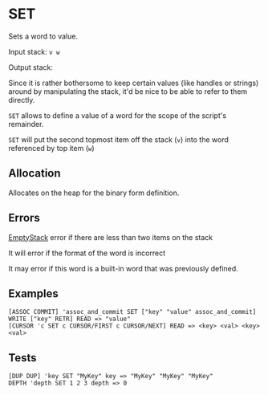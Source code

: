 # SET

Sets a word to value.

Input stack: `v w`

Output stack:

Since it is rather bothersome to keep certain values (like handles
or strings) around by manipulating the stack, it'd be nice to be able
to refer to them directly.

`SET` allows to define a value of a word for the scope of the script's
remainder. 

`SET` will put the second topmost item off the stack (`v`) into the
word referenced by top item (`w`)

## Allocation

Allocates on the heap for the binary form definition.

## Errors

[EmptyStack](./ERRORS/EmptyStack.md) error if there are less than two items on the stack

It will error if the format of the word is incorrect

It may error if this word is a built-in word that was previously
defined.

## Examples

```
[ASSOC COMMIT] 'assoc_and_commit SET ["key" "value" assoc_and_commit] WRITE ["key" RETR] READ => "value"
[CURSOR 'c SET c CURSOR/FIRST c CURSOR/NEXT] READ => <key> <val> <key> <val>
```

## Tests

```
[DUP DUP] 'key SET "MyKey" key => "MyKey" "MyKey" "MyKey"
DEPTH 'depth SET 1 2 3 depth => 0
```